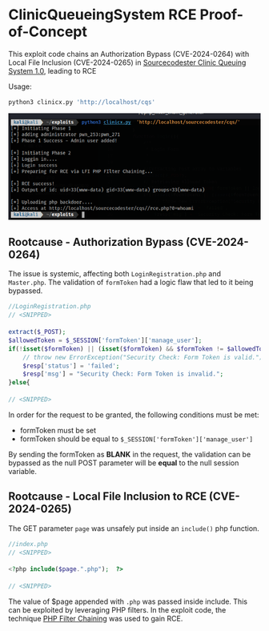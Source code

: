 # ClinicQueueingSystem RCE Proof-of-Concept
This exploit code chains an Authorization Bypass (CVE-2024-0264) with Local File Inclusion (CVE-2024-0265) in [Sourcecodester Clinic Queuing System 1.0](https://www.sourcecodester.com/php/16439/clinic-queuing-system-using-php-and-sqlite3-source-code-free-download.html), leading to RCE

Usage:

```bash
python3 clinicx.py 'http://localhost/cqs'
```

![](https://raw.githubusercontent.com/jmrcsnchz/ClinicQueueingSystem_RCE/main/Screenshot%202024-01-03%20113757.png)


## Rootcause - Authorization Bypass (CVE-2024-0264)
The issue is systemic, affecting both `LoginRegistration.php` and `Master.php`. The validation of `formToken` had a logic flaw that led to it being bypassed.

```php
//LoginRegistration.php
// <SNIPPED>

extract($_POST);
$allowedToken = $_SESSION['formToken']['manage_user'];
if(!isset($formToken) || (isset($formToken) && $formToken != $allowedToken)){
    // throw new ErrorException("Security Check: Form Token is valid.");
    $resp['status'] = 'failed';
    $resp['msg'] = "Security Check: Form Token is invalid.";
}else{

// <SNIPPED>
```

In order for the request to be granted, the following conditions must be met:
- formToken must be set
- formToken should be equal to `$_SESSION['formToken']['manage_user']`

By sending the formToken as **BLANK** in the request, the validation can be bypassed as the null POST parameter will be **equal** to the null session variable.

## Rootcause - Local File Inclusion to RCE (CVE-2024-0265)
The GET parameter `page` was unsafely put inside an `include()` php function.

```php
//index.php
// <SNIPPED>

<?php include($page.".php");  ?>

// <SNIPPED>
```

The value of $page appended with `.php` was passed inside include. This can be exploited by leveraging PHP filters. In the exploit code, the technique [PHP Filter Chaining](https://github.com/synacktiv/php_filter_chain_generator) was used to gain RCE.
